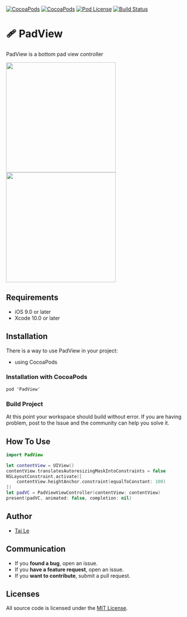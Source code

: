 [![CocoaPods](https://img.shields.io/cocoapods/p/PadView.svg)](https://cocoapods.org/pods/PadView)
[![CocoaPods](https://img.shields.io/cocoapods/v/PadView.svg)](http://cocoapods.org/pods/PadView)
[![Pod License](https://cocoapod-badges.herokuapp.com/l/PadView/badge.png)](https://www.apache.org/licenses/LICENSE-2.0.html)
[![Build Status](https://travis-ci.org/levantAJ/PadView.svg?branch=master)](https://travis-ci.org/levantAJ/PadView)

# 🩹 PadView
PadView is a bottom pad view controller

<img src="https://user-images.githubusercontent.com/6329656/69475703-d2f1b200-0e02-11ea-821f-aa611455dfeb.jpeg" width="300"> <img src="https://user-images.githubusercontent.com/6329656/69475705-d84efc80-0e02-11ea-8bbc-519b3f0f5b59.png" width="300">


## Requirements

- iOS 9.0 or later
- Xcode 10.0 or later

## Installation
There is a way to use PadView in your project:

- using CocoaPods

### Installation with CocoaPods

```
pod 'PadView'
```
### Build Project

At this point your workspace should build without error. If you are having problem, post to the Issue and the
community can help you solve it.

## How To Use

```swift
import PadView

let contentView = UIView()
contentView.translatesAutoresizingMaskIntoConstraints = false
NSLayoutConstraint.activate([
    contentView.heightAnchor.constraint(equalToConstant: 100)
])
let padVC = PadViewViewController(contentView: contentView)
present(padVC, animated: false, completion: nil)
```

## Author
- [Tai Le](https://github.com/levantAJ)

## Communication
- If you **found a bug**, open an issue.
- If you **have a feature request**, open an issue.
- If you **want to contribute**, submit a pull request.

## Licenses

All source code is licensed under the [MIT License](https://raw.githubusercontent.com/levantAJ/PadView/master/LICENSE).
